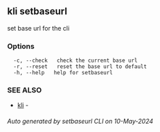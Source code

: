 ## kli setbaseurl

set base url for the cli



### Options

```
  -c, --check   check the current base url
  -r, --reset   reset the base url to default
  -h, --help   help for setbaseurl
```

### SEE ALSO

* [kli](kli.md)  - 

###### Auto generated by setbaseurl CLI on 10-May-2024
